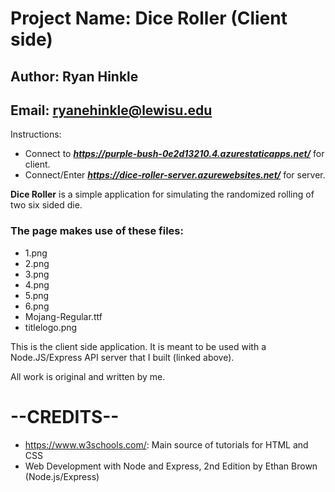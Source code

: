# Project Name: Dice Roller (Client side)
## Author: Ryan Hinkle
## Email: ryanehinkle@lewisu.edu

Instructions:
- Connect to ***https://purple-bush-0e2d13210.4.azurestaticapps.net/*** for client.
- Connect/Enter ***https://dice-roller-server.azurewebsites.net/*** for server.

**Dice Roller** is a simple application for simulating the randomized rolling of two
six sided die.

### The page makes use of these files:
- 1.png
- 2.png
- 3.png
- 4.png
- 5.png
- 6.png
- Mojang-Regular.ttf
- titlelogo.png

This is the client side application. It is meant to be used with a Node.JS/Express API
server that I built (linked above).

All work is original and written by me.

# --CREDITS--
- https://www.w3schools.com/: Main source of tutorials for HTML and CSS
- Web Development with Node and Express, 2nd Edition by Ethan Brown (Node.js/Express)
